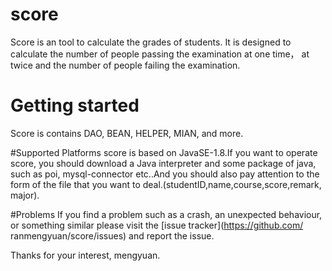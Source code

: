 # score

Score is an tool to calculate the grades of students. It is designed to calculate the number of people passing the examination at one time，
at twice and the number of people failing the examination.

# Getting started

Score is contains DAO, BEAN, HELPER, MIAN, and more.

#Supported Platforms
score is based on JavaSE-1.8.If you want to operate score, you should download a Java interpreter and some package of java, such as poi,
mysql-connector etc..And you should also pay attention to the form of the file that you want to deal.(studentID,name,course,score,remark,
major).

#Problems
If you find a problem such as a crash, an unexpected behaviour, or something similar please visit the [issue tracker](https://github.com/
ranmengyuan/score/issues) and report the issue.

Thanks for your interest,
mengyuan.
